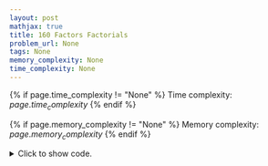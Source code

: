 ```yaml
---
layout: post
mathjax: true
title: 160 Factors Factorials
problem_url: None
tags: None
memory_complexity: None
time_complexity: None
---
```




{% if page.time_complexity != "None" %}
Time complexity: ${{ page.time_complexity }}$
{% endif %}

{% if page.memory_complexity != "None" %}
Memory complexity: ${{ page.memory_complexity }}$
{% endif %}

<details>
<summary>
<p style="display:inline">Click to show code.</p>
</summary>
```cpp
{% raw %}
using namespace std;
using ll = long long;
using vi = vector<int>;
using mii = map<int, int>;
const int NMAX = 1e7 + 11;
bitset<NMAX> is_prime;
vector<int> prime;
mii prime_factors(ll n)
{
    mii factors;
    for (int j = 2; j <= n; ++j)
    {
        int ni = j;
        ll i = 0, pf = prime[i];
        while (pf * pf <= ni)
        {
            while (ni % pf == 0)
            {
                ++factors[pf];
                ni = ni / pf;
            }
            pf = prime[++i];
        }
        if (ni != 1)
            ++factors[ni];
    }
    return factors;
}
void sieve(ll maxn)
{
    ll sieve_size = maxn + 1;
    is_prime.set();
    is_prime[0] = is_prime[1] = 0;
    for (ll i = 2; i <= sieve_size; i++)
        if (is_prime[i])
        {
            for (ll j = i * i; j <= sieve_size; j += i)
                is_prime[j] = 0;
            prime.push_back((int)i);
        }
}
int main(void)
{
    ios_base::sync_with_stdio(false);
    cin.tie(NULL);
    sieve(NMAX);
    int n;
    while (cin >> n and n)
    {
        cout << right << setw(3) << n;
        cout << "! =";
        int i = 0;
        for (auto elem : prime_factors(n))
        {
            if (i > 0 && i % 15 == 0)
                cout << endl << "      ";
            cout << right << setw(3) << elem.second;
            ++i;
        }
        cout << endl;
    }
    return 0;
}

{% endraw %}
```
</details>

